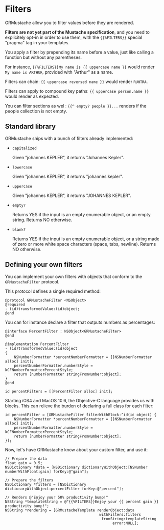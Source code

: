 Filters
=======

GRMustache allow you to filter values before they are rendered.

**Filters are not yet part of the Mustache specification**, and you need to explicitely opt-in in order to use them, with the `{{%FILTERS}}` special "pragma" tag in your templates.

You apply a filter by prepending its name before a value, just like calling a function but without any parentheses.

For instance, `{{%FILTERS}}My name is {{ uppercase name }}` would render `My name is ARTHUR`, provided with "Arthur" as a name.

Filters can chain: `{{ uppercase reversed name }}` would render `RUHTRA`.

Filters can apply to compound key paths: `{{ uppercase person.name }}` would render as expected.

You can filter sections as wel : `{{^ empty? people }}...` renders if the people collection is not empty.

## Standard library

GRMustache ships with a bunch of filters already implemented:

- `capitalized`
    
    Given "johannes KEPLER", it returns "Johannes Kepler".
    
- `lowercase`
    
    Given "johannes KEPLER", it returns "johannes kepler".

- `uppercase`
    
    Given "johannes KEPLER", it returns "JOHANNES KEPLER".

- `empty?`
    
    Returns YES if the input is an empty enumerable object, or an empty string. Returns NO otherwise.

- `blank?`
    
    Returns YES if the input is an empty enumerable object, or a string made of zero or more white space characters (space, tabs, newline). Returns NO otherwise.

## Defining your own filters

You can implement your own filters with objects that conform to the `GRMustacheFilter` protocol.

This protocol defines a single required method:

```objc
@protocol GRMustacheFilter <NSObject>
@required
- (id)transformedValue:(id)object;
@end
```

You can for instance declare a filter that outputs numbers as percentages:

```objc
@interface PercentFilter : NSObject<GRMustacheFilter>
@end

@implementation PercentFilter
- (id)transformedValue:(id)object
{
    NSNumberFormatter *percentNumberFormatter = [[NSNumberFormatter alloc] init];
    percentNumberFormatter.numberStyle = kCFNumberFormatterPercentStyle;
    return [numberFormatter stringFromNumber:object];
}
@end

id percentFilters = [[PercentFilter alloc] init];
```

Starting iOS4 and MacOS 10.6, the Objective-C language provides us with blocks. This can relieve the burden of declaring a full class for each filter:

```objc
id percentFilter = [GRMustacheFilter filterWithBlock:^id(id object) {
    NSNumberFormatter *percentNumberFormatter = [[NSNumberFormatter alloc] init];
    percentNumberFormatter.numberStyle = kCFNumberFormatterPercentStyle;
    return [numberFormatter stringFromNumber:object];
}];
```

Now, let's have GRMustache know about your custom filter, and use it:

```objc
// Prepare the data
float gain = 0.5;
NSDictionary *data = [NSDictionary dictionaryWithObject:[NSNumber numberWithFloat:gain] forKey:@"gain"];

// Prepare the filters
NSDictionary *filters = [NSDictionary dictionaryWithObject:percentFilter forKey:@"percent"];

// Renders @"Enjoy your 50% productivity bump!"
NSString *templateString = @"{{%FILTERS}}Enjoy your {{ percent gain }} productivity bump!";
NSString *rendering = [GRMustacheTemplate renderObject:data
                                           withFilters:filters
                                            fromString:templateString
                                                 error:NULL];
```
